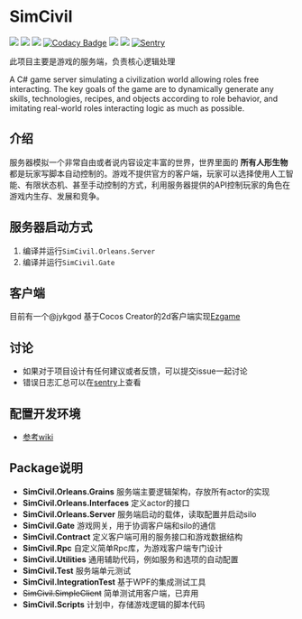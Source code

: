 SimCivil
=======================
![](https://img.shields.io/github/release/tcz717/SimCivil.svg)
![](https://img.shields.io/badge/.net-4.6.1%7Ccore%202.0-blue.svg)
[![](https://img.shields.io/appveyor/tests/tcz717/SimCivil.svg?compact_message)](https://ci.appveyor.com/project/tcz717/simcivil)
[![Codacy Badge](https://api.codacy.com/project/badge/Grade/8378da8892a947d1be1bafa316bd378e)](https://www.codacy.com/app/tcz717/SimCivil?utm_source=github.com&amp;utm_medium=referral&amp;utm_content=tcz717/SimCivil&amp;utm_campaign=Badge_Grade)
![](https://img.shields.io/github/downloads/tcz717/SimCivil/total.svg)
![](https://img.shields.io/github/license/tcz717/SimCivil.svg)
[![Sentry](https://img.shields.io/badge/sentry-enabled-blue.svg)](https://sentry.io/tpdt/simcivil/)

此项目主要是游戏的服务端，负责核心逻辑处理

A C# game server simulating a civilization world allowing roles free interacting. The key goals of the game are to dynamically generate any skills, technologies, recipes, and objects according to role behavior, and imitating real-world roles interacting logic as much as possible.

## 介绍
服务器模拟一个非常自由或者说内容设定丰富的世界，世界里面的 **所有人形生物** 都是玩家写脚本自动控制的。游戏不提供官方的客户端，玩家可以选择使用人工智能、有限状态机、甚至手动控制的方式，利用服务器提供的API控制玩家的角色在游戏内生存、发展和竞争。

## 服务器启动方式
1. 编译并运行`SimCivil.Orleans.Server`
1. 编译并运行`SimCivil.Gate`

## 客户端
目前有一个@jykgod 基于Cocos Creator的2d客户端实现[Ezgame](https://github.com/jykgod/Ezgame) 

## 讨论

- 如果对于项目设计有任何建议或者反馈，可以提交issue一起讨论
- 错误日志汇总可以在[sentry](https://sentry.io/tpdt/simcivil/)上查看

## 配置开发环境
- [参考wiki](https://github.com/tcz717/SimCivil/wiki/%E5%BC%80%E5%8F%91%E7%8E%AF%E5%A2%83%E9%85%8D%E7%BD%AE)

## Package说明

- **SimCivil.Orleans.Grains** 服务端主要逻辑架构，存放所有actor的实现
- **SimCivil.Orleans.Interfaces** 定义actor的接口
- **SimCivil.Orleans.Server** 服务端启动的载体，读取配置并启动silo
- **SimCivil.Gate** 游戏网关，用于协调客户端和silo的通信
- **SimCivil.Contract** 定义客户端可用的服务接口和游戏数据结构
- **SimCivil.Rpc** 自定义简单Rpc库，为游戏客户端专门设计
- **SimCivil.Utilities** 通用辅助代码，例如服务和选项的自动配置
- **SimCivil.Test** 服务端单元测试
- **SimCivil.IntegrationTest** 基于WPF的集成测试工具
- ~~SimCivil.SimpleClient~~ 简单测试用客户端，已弃用
- **SimCivil.Scripts** 计划中，存储游戏逻辑的脚本代码

